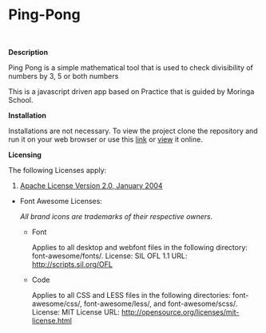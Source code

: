Ping-Pong
===
<br>

**Description**

Ping Pong is a simple mathematical tool that is used to check divisibility of numbers by 3, 5 or both numbers

This is a javascript driven app based on Practice that is guided by Moringa School.

**Installation**

Installations are not necessary. To view the project clone the repository and run it on your web browser or use this [link](megabreakage.github.io.com/pingPong) or [view](megabreakage.github/pingPong) it online.

**Licensing**

The following Licenses apply:

1. [Apache License Version 2.0, January 2004](http://www.apache.org/licenses/)
- Font Awesome Licenses:

  *All brand icons are trademarks of their respective owners.*

  - Font

    Applies to all desktop and webfont files in the following directory: font-awesome/fonts/.
    License: SIL OFL 1.1
    URL: http://scripts.sil.org/OFL

  - Code

    Applies to all CSS and LESS files in the following directories: font-awesome/css/, font-awesome/less/, and font-awesome/scss/.
    License: MIT License
    URL: http://opensource.org/licenses/mit-license.html
